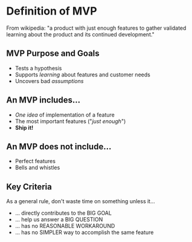 # Definition of MVP

From wikipedia: "a product with just enough features to gather validated learning about the product and its continued development."

## MVP Purpose and Goals

* Tests a hypothesis
* Supports _learning_ about features and customer needs
* Uncovers bad _assumptions_

## An MVP includes...

* _One idea_ of implementation of a feature
* The most important features ("_just enough_")
* __Ship it!__

## An MVP does not include...

* Perfect features
* Bells and whistles

## Key Criteria
As a general rule, don't waste time on something unless it...

* ... directly contributes to the BIG GOAL
* ... help us answer a BIG QUESTION
* ... has no REASONABLE WORKAROUND
* ... has no SIMPLER way to accomplish the same feature
